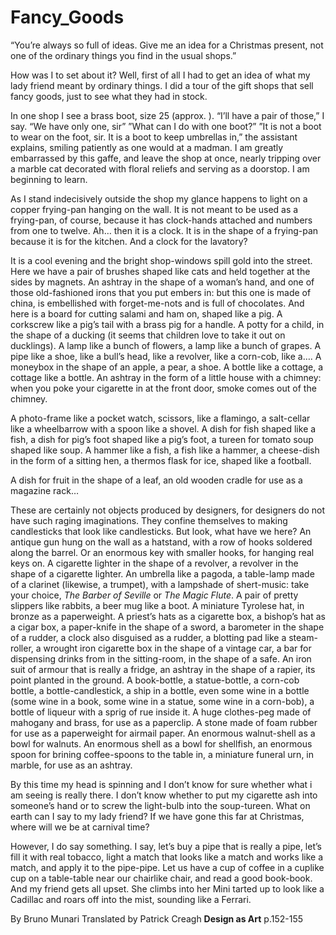 # Fancy_Goods
“You’re always so full of ideas. Give me an idea for a Christmas present, not one of the ordinary things you find in the usual shops.”

How was I to set about it? Well, first of all I had to get an idea of what my lady friend meant by ordinary things. I did a tour of the gift shops that sell fancy goods, just to see what they had in stock.

In one shop I see a brass boot, size 25 (approx. ). “I’ll have a pair of those,” I say. “We have only one, sir” ”What can I do with one boot?” ”It is not a boot to wear on the foot, sir. It is a boot to keep umbrellas in,” the assistant explains, smiling patiently as one would at a madman. I am greatly embarrassed by this gaffe, and leave the shop at once, nearly tripping over a marble cat decorated with floral reliefs and serving as a doorstop. I am beginning to learn.

As I stand indecisively outside the shop my glance happens to light on a copper frying-pan hanging on the wall. It is not meant to be used as a frying-pan, of course, because it has clock-hands attached and numbers from one to twelve. Ah… then it is a clock. It is in the shape of a frying-pan because it is for the kitchen. And a clock for the lavatory?

It is a cool evening and the bright shop-windows spill gold into the street. Here we have a pair of brushes shaped like cats and held together at the sides by magnets. An ashtray in the shape of a woman’s hand, and one of those old-fashioned irons that you put embers in: but this one is made of china, is embellished with forget-me-nots and is full of chocolates. And here is a board for cutting salami and ham on, shaped like a pig. A corkscrew like a pig’s tail with a brass pig for a handle. A potty for a child, in the shape of a ducking (it seems that children love to take it out on ducklings). A lamp like a bunch of flowers, a lamp like a bunch of grapes. A pipe like a shoe, like a bull’s head, like a revolver, like a corn-cob, like  a…. A moneybox in the shape of an apple, a pear, a shoe. A bottle like a cottage, a cottage like a bottle. An ashtray in the form of a little house with a chimney: when you poke your cigarette in at the front door, smoke comes out of the chimney.

A photo-frame like a pocket watch, scissors, like a flamingo, a salt-cellar like a wheelbarrow with a spoon like a shovel. A dish for fish shaped like a fish, a dish for pig’s foot shaped like a pig’s foot, a tureen for tomato soup shaped like soup. A hammer like a fish, a fish like a hammer, a cheese-dish in the form of a sitting hen, a thermos flask for ice, shaped like a football.

A dish for fruit in the shape of a leaf, an old wooden cradle for use as a magazine rack…

These are certainly not objects produced by designers, for designers do not have such raging imaginations. They confine themselves to making candlesticks that look like candlesticks. But look, what have we here? An antique gun hung on the wall as a hatstand, with a row of hooks soldered along the barrel. Or an enormous key with smaller hooks, for hanging real keys on. A cigarette lighter in the shape of a revolver, a revolver in the shape of a cigarette lighter. An umbrella like a pagoda, a table-lamp made of a clarinet (likewise, a trumpet), with a lampshade of shert-music: take your choice, _The Barber of Seville_ or _The Magic Flute_. A pair of pretty slippers like rabbits, a beer mug like a boot. A miniature Tyrolese hat, in bronze as a paperweight. A priest’s hats as a cigarette box, a bishop’s hat as a cigar box, a paper-knife in the shape of a sword, a barometer in the shape of a rudder, a clock also disguised as a rudder, a blotting pad like a steam-roller, a wrought iron cigarette box in the shape of a vintage car, a bar for dispensing drinks from in the sitting-room, in the shape of a safe. An iron suit of armour that is really a fridge, an ashtray in the shape of a rapier, its point planted in the ground. A book-bottle, a statue-bottle, a corn-cob bottle, a bottle-candlestick, a ship in a bottle, even some wine in a bottle (some wine in a book, some wine in a statue, some wine in a corn-bob), a bottle of liqueur with a sprig of rue inside it. A huge clothes-peg made of mahogany and brass, for use as a paperclip. A stone made of foam rubber for use as a paperweight for airmail paper. An enormous walnut-shell as a bowl for walnuts. An enormous shell as a bowl for shellfish, an enormous spoon for brining coffee-spoons to the table in, a miniature funeral urn, in marble, for use as an ashtray.

By this time my head is spinning and I don’t know for sure whether what i am seeing is really there. I don’t know whether to put my cigarette ash into someone’s hand or to screw the light-bulb into the soup-tureen. What on earth can I say to my lady friend? If we have gone this far at Christmas, where will we be at carnival time?

However, I do say something. I say, let’s buy a pipe that is really a pipe, let’s fill it with real tobacco, light a match that looks like a match and works like a match, and apply it to the pipe-pipe. Let us have a cup of coffee in a cuplike cup on a table-table near our chairlike chair, and read a good book-book. And my friend gets all upset. She climbs into her Mini tarted up to look like a Cadillac and roars off into the mist, sounding like a Ferrari.

By Bruno Munari
Translated by Patrick Creagh
__Design as Art__ p.152-155

